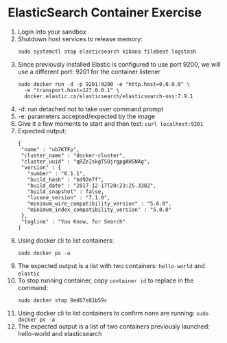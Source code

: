 # ElasticSearch Container Exercise

1. Login into your sandbox
2. Shutdown host services to release memory:   
   ```
   sudo systemctl stop elasticsearch kibana filebeat logstash
   ```
3. Since previously installed Elastic is configured to use port 9200, we will use a different port: 9201 for the container listener
   ```
   sudo docker run -d -p 9201:9200 -e "http.host=0.0.0.0" \
     -e "transport.host=127.0.0.1" \
     docker.elastic.co/elasticsearch/elasticsearch-oss:7.9.1
   ```
4. -d: run detached not to take over command prompt
5. -e: parameters accepted/expected by the image
6. Give it a few moments to start and then test: `curl localhost:9201`
7. Expected output:
   ```
   {
    "name" : "ub7KTFp",
    "cluster_name" : "docker-cluster",
    "cluster_uuid" : "qRZeIskgTSOjrgpgAHSNAg",
    "version" : {
      "number" : "6.1.1",
      "build_hash" : "bd92e7f",
      "build_date" : "2017-12-17T20:23:25.338Z",
      "build_snapshot" : false,
      "lucene_version" : "7.1.0",
      "minimum_wire_compatibility_version" : "5.6.0",
      "minimum_index_compatibility_version" : "5.0.0"
    },
    "tagline" : "You Know, for Search"
   }
   ```
8. Using docker cli to list containers:
   ```
   sudo docker ps -a
   ```
9. The expected output is a list with two containers: `hello-world` and `elastic`
10. To stop running container, copy `container id` to replace in the command: 
    ```
    sudo docker stop 8ed07e81b59c
    ```
11. Using docker cli to list containers to confirm none are running: `sudo docker ps -a`
12. The expected output is a list of two containers previously launched: hello-world and elasticsearch



